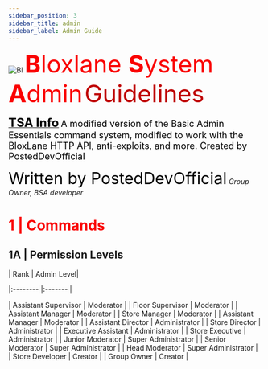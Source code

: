 ```yaml
---
sidebar_position: 3
sidebar_title: admin
sidebar_label: Admin Guide
---
```



![Bl](https://bloxlane.devs-stuff.me/assets/img/bag.png)  <font  color='#fa0000' size='20'> **B**loxlane **S**ystem **A**dmin</font>
<font  color='#bf0000' size='20'> Guidelines</font>


<u><font  color='#000000' size='5'>**TSA Info**</u></font>
<font  color='#000000' size='4'>A modified version of the Basic Admin Essentials command system, modified to work with the BloxLane HTTP API, anti-exploits, and more. Created by PostedDevOfficial</font>



<font  color='#000000' size='6'> Written by PostedDevOfficial</font>
*Group Owner, BSA developer*

# <font color='#fa0000'>1 | Commands</font>
## 1A | Permission Levels

| Rank |  Admin Level|

|:--------  |:-------  |

| Assistant Supervisor | Moderator |
| Floor Supervisor | Moderator  |
| Assistant Manager | Moderator  |
| Store Manager | Moderator  |
| Assistant Manager | Moderator  |
| Assistant Director | Administrator |
| Store Director | Administrator |
| Executive Assistant | Administrator |
| Store Executive | Administrator |
| Junior Moderator | Super Administrator |
| Senior Moderator | Super Administrator |
| Head Moderator | Super Administrator |
| Store Developer | Creator |
| Group Owner | Creator |